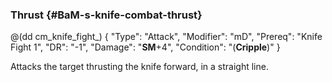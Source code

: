 ### Thrust {#BaM-s-knife-combat-thrust}

@(dd cm_knife_fight_)
{ "Type": "Attack",
	"Modifier": "mD",
	"Prereq": "Knife Fight 1",
	"DR": "-1",
	"Damage": "__SM__+4",
	"Condition": "(__Cripple__)"
}

Attacks the target thrusting the knife forward, in a straight line.
